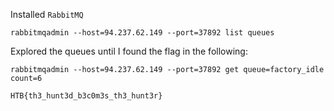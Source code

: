 Installed `RabbitMQ`

`rabbitmqadmin --host=94.237.62.149 --port=37892 list queues`

Explored the queues until I found the flag in the following:

`rabbitmqadmin --host=94.237.62.149 --port=37892 get queue=factory_idle count=6`

`HTB{th3_hunt3d_b3c0m3s_th3_hunt3r}`
